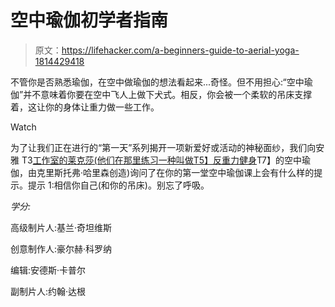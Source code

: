 # 空中瑜伽初学者指南

> 原文：<https://lifehacker.com/a-beginners-guide-to-aerial-yoga-1814429418>

不管你是否熟悉瑜伽，在空中做瑜伽的想法看起来...奇怪。但不用担心:“空中瑜伽”并不意味着你要在空中飞人上做下犬式。相反，你会被一个柔软的吊床支撑着，这让你的身体让重力做一些工作。

Watch

为了让我们正在进行的“第一天”系列揭开一项新爱好或活动的神秘面纱，我们向安雅 T3[工作室的莱克莎(他们在那里练习一种叫做T5】反重力健身](http://www.studioanya.com/)T7】的空中瑜伽，由克里斯托弗·哈里森创造)询问了在你的第一堂空中瑜伽课上会有什么样的提示。提示 1:相信你自己(和你的吊床)。别忘了呼吸。

*学分:*

高级制片人:基兰·奇坦维斯

创意制作人:豪尔赫·科罗纳

编辑:安德斯·卡普尔

副制片人:约翰·达根